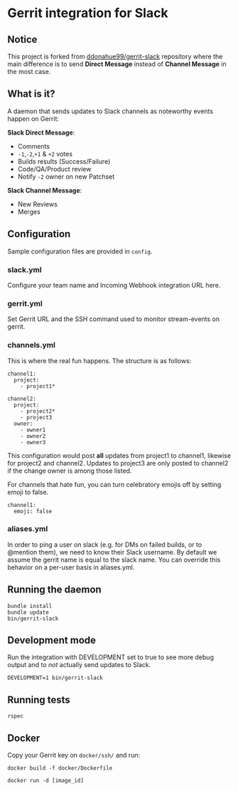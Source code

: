 # Gerrit integration for Slack

## Notice

This project is forked from [ddonahue99/gerrit-slack](https://github.com/ddonahue99/gerrit-slack) repository where the main difference is to send **Direct Message** instead of **Channel Message** in the most case.

## What is it?

A daemon that sends updates to Slack channels as noteworthy events happen on Gerrit:

**Slack Direct Message**:
  * Comments
  * `-1`,`-2`,`+1` & `+2` votes
  * Builds results (Success/Failure)
  * Code/QA/Product review
  * Notify `-2` owner on new Patchset

**Slack Channel Message**:
  * New Reviews
  * Merges

## Configuration

Sample configuration files are provided in `config`.

### slack.yml

Configure your team name and Incoming Webhook integration URL here.

### gerrit.yml

Set Gerrit URL and the SSH command used to monitor stream-events on gerrit.

### channels.yml

This is where the real fun happens. The structure is as follows:

    channel1:
      project:
        - project1*

    channel2:
      project:
        - project2*
        - project3
      owner:
        - owner1
        - owner2
        - owner3

This configuration would post **all** updates from project1 to channel1, likewise for project2 and channel2. Updates to project3 are only posted to channel2 if the change owner is among those listed.

For channels that hate fun, you can turn celebratory emojis off by setting emoji to false.

    channel1:
      emoji: false

### aliases.yml

In order to ping a user on slack (e.g. for DMs on failed builds, or to @mention them), we need to know their Slack username. By default we assume the gerrit name is equal to the slack name. You can override this behavior on a per-user basis in aliases.yml.

## Running the daemon

    bundle install
    bundle update
    bin/gerrit-slack

## Development mode

Run the integration with DEVELOPMENT set to true to see more debug output and to *not* actually send updates to Slack.

    DEVELOPMENT=1 bin/gerrit-slack

## Running tests

    rspec

## Docker

Copy your Gerrit key on `docker/ssh/` and run:

```
docker build -f docker/Dockerfile

docker run -d [image_id]
```
